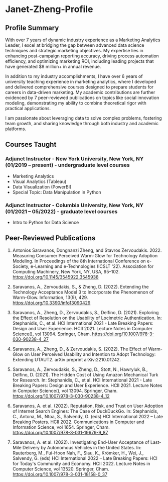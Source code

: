 # Janet-Zheng-Profile

## Profile Summary
With over 7 years of dynamic industry experience as a Marketing Analytics Leader, I excel at bridging the gap between advanced data science techniques and strategic marketing objectives. My expertise lies in enhancing post-campaign reporting accuracy, driving process automation efficiency, and optimizing marketing ROI, including leading projects that have generated $8 million+ in annual revenue.

In addition to my industry accomplishments, I have over 6 years of university teaching experience in marketing analytics, where I developed and delivered comprehensive courses designed to prepare students for careers in data-driven marketing. My academic contributions are further evidenced by 7 peer-reviewed publications on topics like social innovation modeling, demonstrating my ability to combine theoretical rigor with practical applications.

I am passionate about leveraging data to solve complex problems, fostering team growth, and sharing knowledge through both industry and academic platforms.

## Courses Taught
### Adjunct Instructor - New York University, New York, NY	(01/2019 – present) - undergraduate level courses
- Marketing Analytics
- Visual Analytics (Tableau)
- Data Visualization (PowerBI)
- Special Topic: Data Manipulation in Python
### Adjunct Instructor - Columbia University, New York, NY	(01/2021 – 05/2022) - graduate level courses
- Intro to Python for Data Science

## Peer-Reviewed Publications
1. Antonios Saravanos, Dongnanzi Zheng, and Stavros Zervoudakis. 2022. Measuring Consumer Perceived Warm-Glow for Technology Adoption Modeling. In Proceedings of the 8th International Conference on e-Society, e-Learning and e-Technologies (ICSLT '22). Association for Computing Machinery, New York, NY, USA, 95–102. https://doi.org/10.1145/3545922.3545938
   
2. Saravanos, A., Zervoudakis, S., & Zheng, D. (2022). Extending the Technology Acceptance Model 3 to Incorporate the Phenomenon of Warm-Glow. Information, 13(9), 429. https://doi.org/10.3390/info13090429

3. Saravanos, A., Zheng, D., Zervoudakis, S., Delfino, D. (2021). Exploring the Effect of Resolution on the Usability of Locimetric Authentication. In: Stephanidis, C., et al. HCI International 2021 - Late Breaking Papers: Design and User Experience. HCII 2021. Lecture Notes in Computer Science(), vol 13094. Springer, Cham. https://doi.org/10.1007/978-3-030-90238-4_27

4. Saravanos, A., Zheng, D., & Zervoudakis, S. (2022). The Effect of Warm-Glow on User Perceived Usability and Intention to Adopt Technology: Extending UTAUT2. arXiv preprint arXiv:2210.01242.
  
5. Saravanos, A., Zervoudakis, S., Zheng, D., Stott, N., Hawryluk, B., Delfino, D. (2021). The Hidden Cost of Using Amazon Mechanical Turk for Research. In: Stephanidis, C., et al. HCI International 2021 - Late Breaking Papers: Design and User Experience. HCII 2021. Lecture Notes in Computer Science(), vol 13094. Springer, Cham. https://doi.org/10.1007/978-3-030-90238-4_12
   
6. Saravanos, A. et al. (2022). Reputation, Risk, and Trust on User Adoption of Internet Search Engines: The Case of DuckDuckGo. In: Stephanidis, C., Antona, M., Ntoa, S., Salvendy, G. (eds) HCI International 2022 – Late Breaking Posters. HCII 2022. Communications in Computer and Information Science, vol 1654. Springer, Cham. https://doi.org/10.1007/978-3-031-19679-9_87
   
7. Saravanos, A. et al. (2022). Investigating End-User Acceptance of Last-Mile Delivery by Autonomous Vehicles in the United States. In: Rauterberg, M., Fui-Hoon Nah, F., Siau, K., Krömker, H., Wei, J., Salvendy, G. (eds) HCI International 2022 – Late Breaking Papers: HCI for Today's Community and Economy. HCII 2022. Lecture Notes in Computer Science, vol 13520. Springer, Cham. https://doi.org/10.1007/978-3-031-18158-0_37
